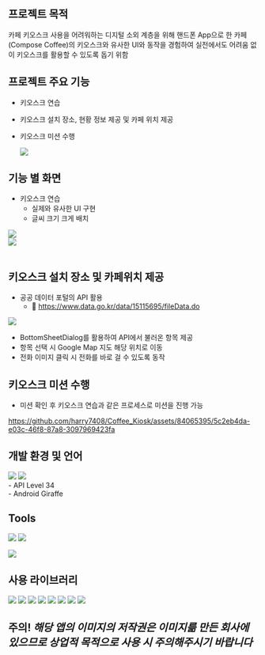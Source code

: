 ## 프로젝트 목적
카페 키오스크 사용을 어려워하는 디지털 소외 계층을 위해 핸드폰 App으로 한 카페(Compose Coffee)의 키오스크와 유사한 UI와 동작을 경험하여 실전에서도 어려움 없이 키오스크를 활용할 수 있도록 돕기 위함

## 프로젝트 주요 기능
- 키오스크 연습
- 키오스크 설치 장소, 현황 정보 제공 및 카페 위치 제공
- 키오스크 미션 수행

  <img src="https://github.com/harry7408/Coffee_Kiosk/assets/84065395/9f9d9861-052f-4d16-bd62-f61f943c8acd">

## 기능 별 화면
- 키오스크 연습
  - 실제와 유사한 UI 구현
  - 글씨 크기 크게 배치
<img src="https://github.com/harry7408/Coffee_Kiosk/assets/84065395/9a288e2a-b04a-4443-b3f9-ee0faa8d3b7b">
<br>
<img src="https://github.com/harry7408/Coffee_Kiosk/assets/84065395/f4114301-6ca9-4955-94fa-30a6227cac4b">
<br></br>

## 키오스크 설치 장소 및 카페위치 제공

- 공공 데이터 포털의 API 활용
  - 🔗 https://www.data.go.kr/data/15115695/fileData.do
 
<img src="https://github.com/harry7408/Coffee_Kiosk/assets/84065395/d3ef6882-3900-48a8-bebc-2d7ea388046f"><br>
  - BottomSheetDialog를 활용하여 API에서 불러온 항목 제공
  - 항목 선택 시 Google Map 지도 해당 위치로 이동
  - 전화 이미지 클릭 시 전화를 바로 걸 수 있도록 동작

## 키오스크 미션 수행
  - 미션 확인 후 키오스크 연습과 같은 프로세스로 미션을 진행 가능
    

    
https://github.com/harry7408/Coffee_Kiosk/assets/84065395/5c2eb4da-e03c-46f8-87a8-3097969423fa

## 개발 환경 및 언어
<p align="left">
 <img src="https://img.shields.io/badge/Android Studio Gifffe-3DDC84?style=flat-square&logo=android-studio&logoColor=white"/>
  <img src="https://img.shields.io/badge/Kotlin-7F52FF?style=flat&logo=kotlin&logoColor=white"/><br> 
  - API Level 34<br>
  - Android Giraffe
</p>

## Tools
<p align="left">
  <img src="https://img.shields.io/badge/Git-F05032?style=flat-square&logo=git&logoColor=white"/>
  <img src="https://img.shields.io/badge/GitHub-181717?style=flat-square&logo=github&logoColor=white"/>
</p>
  <img src="https://img.shields.io/badge/Figma-F24E1E?style=flat-square&logo=figma&logoColor=white"/>
</p>

## 사용 라이브러리 
<p align="left">
  <img src="https://img.shields.io/badge/SplashScreen-9999FF?style=flat&logo=android&logoColor=white"/>
  <img src="https://img.shields.io/badge/FlowBinding-9999FF?style=flat&logo=android&logoColor=white"/>
  <img src="https://img.shields.io/badge/Retrofit2-9999FF?style=flat&logo=android&logoColor=white"/>
  <img src="https://img.shields.io/badge/OkHttp-9999FF?style=flat&logo=android&logoColor=white"/>
  <img src="https://img.shields.io/badge/Lottie-9999FF?style=flat&logo=android&logoColor=white"/>
  <img src="https://img.shields.io/badge/ViewPager2-9999FF?style=flat&logo=android&logoColor=white"/>
  <img src="https://img.shields.io/badge/FancyToast-9999FF?style=flat&logo=android&logoColor=white"/>
  <img src="https://img.shields.io/badge/Gooogle_Map-9999FF?style=flat&logo=android&logoColor=white"/>
</p>

## 주의! *해당 앱의 이미지의 저작권은 이미지륾 만든 회사에 있으므로 상업적 목적으로 사용 시 주의해주시기 바랍니다*

